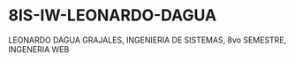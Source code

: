 # 8IS-IW-LEONARDO-DAGUA
LEONARDO DAGUA GRAJALES, INGENIERIA DE SISTEMAS, 8vo SEMESTRE, INGENERIA WEB 
